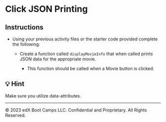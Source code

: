 # Click JSON Printing

## Instructions

* Using your previous activity files or the starter code provided complete the following:
 
  * Create a function called `displayMovieInfo` that when called prints JSON data for the appropriate movie.

    * This function should be called when a Movie button is clicked.

## 💡 Hint 

Make sure you utilize data-attributes.

---

© 2023 edX Boot Camps LLC. Confidential and Proprietary. All Rights Reserved.
